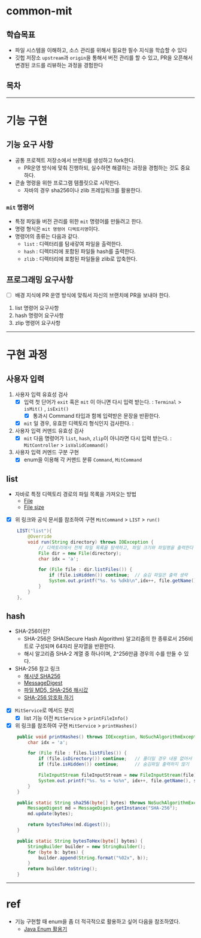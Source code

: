 # common-mit

## 학습목표
- 파일 시스템을 이해하고, 소스 관리를 위해서 필요한 필수 지식을 학습할 수 있다
- 깃헙 저장소 `upstream`과 `origin`을 통해서 버전 관리를 할 수 있고, PR을 오픈해서 변경된 코드를 리뷰하는 과정을 경험한다

## 목차

---
# 기능 구현
## 기능 요구 사항
- 공통 프로젝트 저장소에서 브랜치를 생성하고 fork한다.
  - PR운영 방식에 맞춰 진행하되, 실수하면 해결하는 과정을 경험하는 것도 중요하다.
- 콘솔 명령을 위한 프로그램 템플릿으로 시작한다.
  - 자바의 경우 sha256이나 zlib 프레임워크를 활용한다.

### `mit` 명령어
- 특정 파일들 버전 관리를 위한 `mit` 명령어를 만들려고 한다.
- 명령 형식은 `mit 명령어 디렉토리명`이다.
- 명령어의 종류는 다음과 같다.
  - `list` : 디렉터리를 탐새갛여 파일을 출력한다.
  - `hash` : 디렉터리에 포함된 파일들 hash를 출력한다.
  - `zlib` : 디렉터리에 포함된 파일들을 zlib로 압축한다.

## 프로그래밍 요구사항
- [ ] 배경 지식에 PR 운영 방식에 맞춰서 자신의 브랜치에 PR을 보내야 한다.
1. list 명령어 요구사항
2. hash 명령어 요구사항
3. zlip 명령어 요구사항

---
# 구현 과정
## 사용자 입력
1. 사용자 입력 유효성 검사
   - [x] 입력 첫 단어가 `exit` 혹은 `mit` 이 아니면 다시 입력 받는다. : `Terminal` > `isMit()` , `isExit()`
     - [x] 통과시 Command 타입과 함께 입력받은 문장을 반환한다.
   - [x] `mit` 일 경우, 유효한 디렉토리 형식인지 검사한다. : 
2. 사용자 입력 커맨드 유효성 검사
   - [x] `mit` 다음 명령어가 `list`, `hash`, `zlip`이 아니라면 다시 입력 받는다. : `MitController` > `isValidCommand()`
3. 사용자 입력 커멘드 구분 구현
   - [x] enum을 이용해 각 커맨드 분류 `Command`, `MitCommand`

## list
- 자바로 특정 디렉토리 경로의 파일 목록을 가져오는 방법
  - [File](https://mine-it-record.tistory.com/432)
  - [File size](https://hianna.tistory.com/593)
- [x] 위 링크와 공식 문서를 참조하여 구현 `MitCommand` > `LIST` > `run()`
```java
    LIST("list"){
        @Override
        void run(String directory) throws IOException {
            // 디렉토리에서 전체 파일 목록을 탐색하고, 파일 크기와 파일명을 출력한다
            File dir = new File(directory);
            char idx = 'a';

            for (File file : dir.listFiles()) {
                if (file.isHidden()) continue;  // 숨김 파일은 출력 생략
                System.out.printf("%s. %s %dkb\n",idx++, file.getName(), file.length()/1024);
            }
        }
    },
```

## hash
- SHA-256이란?
  - SHA-256은 SHA(Secure Hash Algorithm) 알고리즘의 한 종류로서 256비트로 구성되며 64자리 문자열을 반환한다.
  - 해시 알고리즘 SHA-2 계열 중 하나이며, 2^256만큼 경우의 수를 만들 수 있다.
- SHA-256 참고 링크
  - [해시넷 SHA256](http://wiki.hash.kr/index.php/SHA256#cite_note-8)
  - [MessageDigest](https://m.blog.naver.com/PostView.naver?isHttpsRedirect=true&blogId=javaking75&logNo=220551348645)
  - [파일 MD5, SHA-256 해시값](https://m.blog.naver.com/PostView.naver?isHttpsRedirect=true&blogId=96s0907&logNo=220930824319)
  - [SHA-256 암호화 하기](https://bamdule.tistory.com/233)
- [x] `MitService`로 메서드 분리
  - [x] list 기능 이전 `MitService` > `printFileInfo()`
- [x] 위 링크를 참조하여 구현 `MitService` > `printHashes()`

```java
    public void printHashes() throws IOException, NoSuchAlgorithmException {
        char idx = 'a';

        for (File file : files.listFiles()) {
            if (file.isDirectory()) continue;   // 폴더일 경우 내용 없어서 넘기기
            if (file.isHidden()) continue;      // 숨김파일 출력하지 않기

            FileInputStream fileInputStream = new FileInputStream(file);
            System.out.printf("%s. %s = %s%n", idx++, file.getName(), sha256(fileInputStream.readAllBytes()));
        }
    }

    public static String sha256(byte[] bytes) throws NoSuchAlgorithmException {
        MessageDigest md = MessageDigest.getInstance("SHA-256");
        md.update(bytes);

        return bytesToHex(md.digest());
    }

    public static String bytesToHex(byte[] bytes) {
        StringBuilder builder = new StringBuilder();
        for (byte b: bytes) {
            builder.append(String.format("%02x", b));
        }
        return builder.toString();
    }
```

---
# ref
- 기능 구현할 때 enum을 좀 더 적극적으로 활용하고 싶어 다음을 참조하였다. 
  - [Java Enum 활용기](https://techblog.woowahan.com/2527/)
